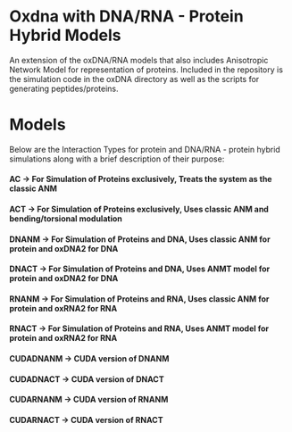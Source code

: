 # Oxdna with DNA/RNA - Protein Hybrid Models
An extension of the oxDNA/RNA models that also includes Anisotropic Network Model for representation of proteins. 
Included in the repository is the simulation code in the oxDNA directory as well as the scripts for generating peptides/proteins.

# Models 
Below are the Interaction Types for protein and DNA/RNA - protein hybrid simulations along with a brief description of their purpose:

  #### AC -> For Simulation of Proteins exclusively, Treats the system as the classic ANM
  #### ACT -> For Simulation of Proteins exclusively, Uses classic ANM and bending/torsional modulation
  #### DNANM -> For Simulation of Proteins and DNA, Uses classic ANM for protein and oxDNA2 for DNA
  #### DNACT -> For Simulation of Proteins and DNA, Uses ANMT model for protein and oxDNA2 for DNA
  #### RNANM -> For Simulation of Proteins and RNA, Uses classic ANM for protein and oxRNA2 for RNA
  #### RNACT -> For Simulation of Proteins and RNA, Uses ANMT model for protein and oxRNA2 for RNA
  #### CUDADNANM -> CUDA version of DNANM
  #### CUDADNACT -> CUDA version of DNACT
  #### CUDARNANM -> CUDA version of RNANM
  #### CUDARNACT -> CUDA version of RNACT
